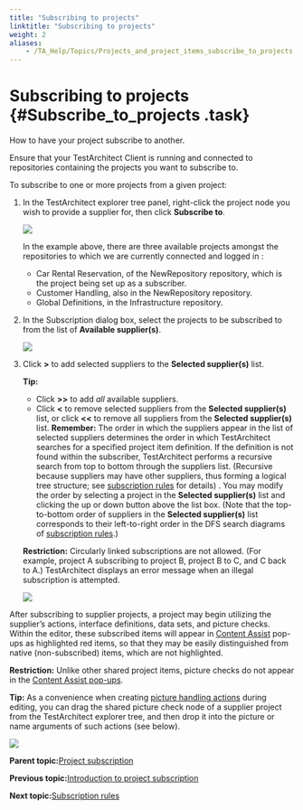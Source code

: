 ```yaml
--- 
title: "Subscribing to projects"
linktitle: "Subscribing to projects"
weight: 2
aliases: 
    - /TA_Help/Topics/Projects_and_project_items_subscribe_to_projects.html
---
```

# Subscribing to projects {#Subscribe_to_projects .task}

How to have your project subscribe to another.

Ensure that your TestArchitect Client is running and connected to repositories containing the projects you want to subscribe to.

To subscribe to one or more projects from a given project:

1.  In the TestArchitect explorer tree panel, right-click the project node you wish to provide a supplier for, then click **Subscribe to**.

    ![](../Images/Tree_subscription_menu.png)

    In the example above, there are three available projects amongst the repositories to which we are currently connected and logged in :

    -   Car Rental Reservation, of the NewRepository repository, which is the project being set up as a subscriber.
    -   Customer Handling, also in the NewRepository repository.
    -   Global Definitions, in the Infrastructure repository.
2.  In the Subscription dialog box, select the projects to be subscribed to from the list of **Available supplier\(s\)**.

    ![](../Images/Dialogs_subscription.png)

3.  Click **\>** to add selected suppliers to the **Selected supplier\(s\)** list.

    **Tip:**

    -   Click **\>\>** to add *all* available suppliers.
    -   Click **<** to remove selected suppliers from the **Selected supplier\(s\)** list, or click **<<** to remove all suppliers from the **Selected supplier\(s\)** list.
    **Remember:** The order in which the suppliers appear in the list of selected suppliers determines the order in which TestArchitect searches for a specified project item definition. If the definition is not found within the subscriber, TestArchitect performs a recursive search from top to bottom through the suppliers list. \(Recursive because suppliers may have other suppliers, thus forming a logical tree structure; see [subscription rules](Project_subscription_rules.html) for details\) . You may modify the order by selecting a project in the **Selected supplier\(s\)** list and clicking the up or down button above the list box. \(Note that the top-to-bottom order of suppliers in the **Selected supplier\(s\)** list corresponds to their left-to-right order in the DFS search diagrams of [subscription rules](Project_subscription_rules.html).\)

    **Restriction:** Circularly linked subscriptions are not allowed. \(For example, project A subscribing to project B, project B to C, and C back to A.\) TestArchitect displays an error message when an illegal subscription is attempted.

    ![](../Images/Circularly_linked_subscription_warning.png)


After subscribing to supplier projects, a project may begin utilizing the supplier’s actions, interface definitions, data sets, and picture checks. Within the editor, these subscribed items will appear in [Content Assist](ug_content_assist.html) pop-ups as highlighted red items, so that they may be easily distinguished from native \(non-subscribed\) items, which are not highlighted.

**Restriction:** Unlike other shared project items, picture checks do not appear in the [Content Assist pop-ups](ug_content_assist.html).

**Tip:** As a convenience when creating [picture handling actions](../../TA_Automation/Topics/bia_picture_handling.html) during editing, you can drag the shared picture check node of a supplier project from the TestArchitect explorer tree, and then drop it into the picture or name arguments of such actions \(see below\).

![](../Images/shared_picture_checks_subscribing.png)

**Parent topic:**[Project subscription](../../TA_Help/Topics/Project_subscription.html)

**Previous topic:**[Introduction to project subscription](../../TA_Help/Topics/Project_subscription_intro.html)

**Next topic:**[Subscription rules](../../TA_Help/Topics/Project_subscription_rules.html)

